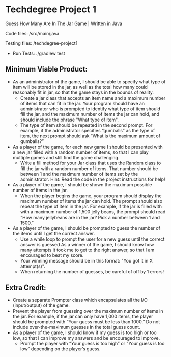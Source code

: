 # Techdegree Project 1

Guess How Many Are In The Jar Game | Written in Java

Code files: /src/main/java

Testing files: /techdegree-project1

  - Run Tests: ./gradlew test

## Minimum Viable Product:
- As an administrator of the game, I should be able to specify what type of item will be stored in the jar, as well as the total how many could reasonably fit in jar, so that the game stays in the bounds of reality.
  - Create a jar class that accepts an item name and a maximum number of items that can fit in the jar. Your program should have an administrator who is prompted to identify what type of item should fill the jar, and the maximum number of items the jar can hold, and should include the phrase "What type of item".
  - The type of item should be repeated in the second prompt. For example, if the administrator specifies “gumballs” as the type of item, the next prompt should ask “What is the maximum amount of gumballs?”
- As a player of the game, for each new game I should be presented with a new jar filled with a random number of items, so that I can play multiple games and still find the game challenging.
  - Write a fill method for your Jar class that uses the Random class to fill the jar with a random number of items. That number should be between 1 and the maximum number of items set by the administrator. Hint: Read the code in the project instructions for help!
- As a player of the game, I should be shown the maximum possible number of items in the jar.
  - When the player begins the game, your program should display the maximum number of items the jar can hold. The prompt should also repeat the type of item in the jar. For example, if the jar is filled with with a maximum number of 1,500 jelly beans, the prompt should read “How many jellybeans are in the jar? Pick a number between 1 and 1500.”
- As a player of the game, I should be prompted to guess the number of the items until I get the correct answer.
  - Use a while loop to prompt the user for a new guess until the correct answer is guessed
As a winner of the game, I should know how many attempts it took me to get to the right answer, so that I am encouraged to beat my score.
  - Your winning message should be in this format: "You got it in X attempt(s)".
  - When returning the number of guesses, be careful of off by 1 errors!

## Extra Credit:
- Create a separate Prompter class which encapsulates all the I/O (input/output) of the game.
- Prevent the player from guessing over the maximum number of items in the jar. For example, if the jar can only have 1,000 items, the player should be prompted with “Your guess must be less than 1000.” Do not include over-the-maximum guesses in the total guess count.
- As a player of the game, I should know if my guess is too high or too low, so that I can improve my answers and be encouraged to improve.
  - Prompt the player with “Your guess is too high” or “Your guess is too low” depending on the player’s guess.
